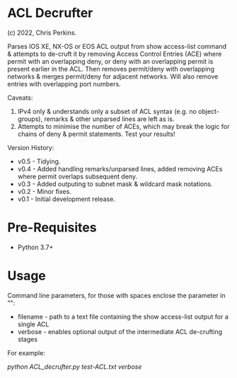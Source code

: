 # ACL Decrufter
(c) 2022, Chris Perkins.

Parses IOS XE, NX-OS or EOS ACL output from show access-list command & attempts to de-cruft it by removing Access Control Entries (ACE) where permit with an overlapping deny, or deny with an overlapping permit is present earlier in the ACL. Then removes permit/deny with overlapping networks & merges permit/deny for adjacent networks. Will also remove entries with overlapping port numbers.

Caveats:
1) IPv4 only & understands only a subset of ACL syntax (e.g. no object-groups), remarks & other unparsed lines are left as is.
2) Attempts to minimise the number of ACEs, which may break the logic for chains of deny & permit statements. Test your results!


Version History:
* v0.5 - Tidying.
* v0.4 - Added handling remarks/unparsed lines, added removing ACEs where permit overlaps subsequent deny.
* v0.3 - Added outputing to subnet mask & wildcard mask notations.
* v0.2 - Minor fixes.
* v0.1 - Initial development release.

# Pre-Requisites
* Python 3.7+

# Usage
Command line parameters, for those with spaces enclose the parameter in "":

* filename - path to a text file containing the show access-list output for a single ACL
* verbose - enables optional output of the intermediate ACL de-crufting stages

For example:

_python ACL_decrufter.py test-ACL.txt verbose_
